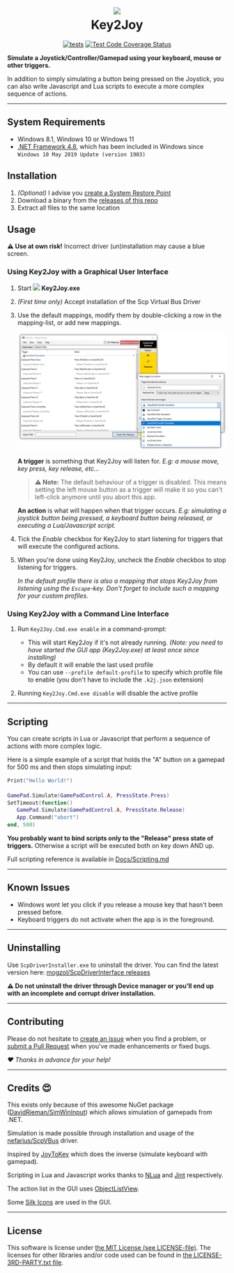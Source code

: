 <div align="center">

# ![](Key2Joy.Gui/Graphics/Icons/icon256.png?raw=true)<br> Key2Joy

[![tests](https://github.com/luttje/Key2Joy/actions/workflows/tests.yml/badge.svg)](https://github.com/luttje/Key2Joy/actions/workflows/tests.yml)
[![Test Code Coverage Status](https://coveralls.io/repos/github/luttje/Key2Joy/badge.svg?branch=main)](https://coveralls.io/github/luttje/Key2Joy?branch=main)

</div>

**Simulate a Joystick/Controller/Gamepad using your keyboard, mouse or other triggers.**

In addition to simply simulating a button being pressed on the Joystick, you can also write Javascript and Lua scripts to execute a more complex sequence of actions.

---

## System Requirements

* Windows 8.1, Windows 10 or Windows 11
* [.NET Framework 4.8](https://dotnet.microsoft.com/en-us/download/dotnet-framework/net48), which has been included in Windows since `Windows 10 May 2019 Update (version 1903)`

## Installation

1. *(Optional)* I advise you [create a System Restore Point](https://support.microsoft.com/en-us/windows/create-a-system-restore-point-77e02e2a-3298-c869-9974-ef5658ea3be9)
2. Download a binary from the [releases of this repo](https://github.com/luttje/Key2Joy/releases)
3. Extract all files to the same location

## Usage

**⚠ Use at own risk!** Incorrect driver (un)installation may cause a blue screen.

### Using Key2Joy with a Graphical User Interface

1. Start **![](Key2Joy.Gui/Graphics/Icons/icon16.png?raw=true) Key2Joy.exe**
2. *(First time only)* Accept installation of the Scp Virtual Bus Driver
3. Use the default mappings, modify them by double-clicking a row in the mapping-list, or add new mappings.

   ![Screenshot showing the overview window. Off to the side the mapping dialog is showing all available actions.](Docs/screenshot.png)

   **A trigger** is something that Key2Joy will listen for. *E.g: a mouse move, key press, key release, etc...*
   > **⚠ Note:** The default behaviour of a trigger is disabled. This means setting the left mouse button as a trigger will make it so you can't left-click anymore until you abort this app.

   **An action** is what will happen when that trigger occurs. *E.g: simulating a joystick button being pressed, a keyboard button being released, or executing a Lua/Javascript script.*

4. Tick the *Enable* checkbox for Key2Joy to start listening for triggers that will execute the configured actions.

5. When you're done using Key2Joy, uncheck the *Enable* checkbox to stop listening for triggers.

   *In the default profile there is also a mapping that stops Key2Joy from listening using the `Escape`-key. Don't forget to include such a mapping for your custom profiles.*


### Using Key2Joy with a Command Line Interface

1. Run `Key2Joy.Cmd.exe enable` in a command-prompt:

   * This will start Key2Joy if it's not already running. *(Note: you need to have started the GUI app (Key2Joy.exe) at least once since installing)*
   * By default it will enable the last used profile
   * You can use `--profile default-profile` to specify which profile file to enable (you don't have to include the `.k2j.json` extension)

2. Running `Key2Joy.Cmd.exe disable` will disable the active profile


---

## Scripting

You can create scripts in Lua or Javascript that perform a sequence of actions with more complex logic.

Here is a simple example of a script that holds the "A" button on a gamepad for 500 ms and then stops simulating input:
```lua
Print("Hello World!")

GamePad.Simulate(GamePadControl.A, PressState.Press)
SetTimeout(function()
   GamePad.Simulate(GamePadControl.A, PressState.Release)
   App.Command("abort")
end, 500)
```

**You probably want to bind scripts only to the "Release" press state of triggers.** Otherwise a script will be executed both on key down AND up.

Full scripting reference is available in [Docs/Scripting.md](Docs/Scripting.md)

---

## Known Issues

- Windows wont let you click if you release a mouse key that hasn't been pressed before.
- Keyboard triggers do not activate when the app is in the foreground.

---

## Uninstalling

Use `ScpDriverInstaller.exe` to uninstall the driver. You can find the latest version here: [mogzol/ScpDriverInterface releases](https://github.com/mogzol/ScpDriverInterface/releases)

**⚠ Do not uninstall the driver through Device manager or you'll end up with an incomplete and corrupt driver installation.**

---

## Contributing

Please do not hesitate to [create an issue](/../../issues/new/) when you find a problem, or [submit a Pull Request](/../../pulls/) when you've made enhancements or fixed bugs.

*♥ Thanks in advance for your help!*

---

## Credits 😍

This exists only because of this awesome NuGet package ([DavidRieman/SimWinInput](https://github.com/DavidRieman/SimWinInput)) which allows simulation of gamepads from .NET.

Simulation is made possible through installation and usage of the [nefarius/ScpVBus](https://github.com/nefarius/ScpVBus) driver. 

Inspired by [JoyToKey](https://joytokey.net/en/) which does the inverse (simulate keyboard with gamepad).

Scripting in Lua and Javascript works thanks to [NLua](https://github.com/NLua/NLua) and [Jint](https://github.com/sebastienros/jint) respectively.

The action list in the GUI uses [ObjectListView](https://objectlistview.sourceforge.net).

Some [Silk Icons](https://github.com/legacy-icons/famfamfam-silk/blob/master/LICENSE.md) are used in the GUI.

---

## License

This software is license under [the MIT License (see LICENSE-file)](LICENSE). The licenses for other libraries and/or code used can be found in [the LICENSE-3RD-PARTY.txt file](LICENSE-3RD-PARTY.txt).